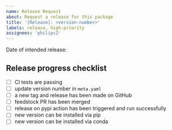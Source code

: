 ```yaml
---
name: Release Request
about: Request a release for this package
title: '[Release]: <version-number>'
labels: release, high-priority
assignees: 'philipc2'
---
```


Date of intended release:

## Release progress checklist

- [ ] CI tests are passing
- [ ] update version number in `meta.yaml`
- [ ] a new tag and release has been made on GitHub
- [ ] feedstock PR has been merged
- [ ] release on pypi action has been triggered and run successfully
- [ ] new version can be installed via pip
- [ ] new version can be installed via conda
